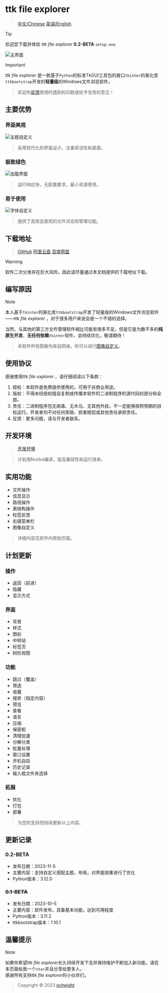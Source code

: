 # ttk file explorer

> [中文/Chinese](README.md) 
> [英语/English](README_English.md)

> [!TIP]
> 欢迎您下载并体验 *ttk file explorer* **0.2-BETA** `setup.exe`

![主界面](./main.png)

> [!IMPORTANT]
> *ttk file explorer* 是一款基于`Python`的标准TkGUI工具包的接口`tkinter`的美化库`ttkbootstrap`开发的**轻量级**的Windows文件浏览软件。

> 欢迎你[反馈](mailto:276581780@qq.com)使用时遇到的问题或给予宝贵的意见！


## 主要优势

### 界面美观

![主题自定义](./color.png)

> 采用现代化的界面设计，注重简洁性和美感。

### 极致绿色

![加载界面](./loading.png)

> 运行响应快，无配置要求，最小资源使用。

### 易于使用

![字体自定义](./font.png)

> 提供了高效且直观的文件浏览和管理功能。


##  下载地址
> [GitHub](https://github.com/pyheight/ttk-file-explorer/)
> [阿里云盘](https://www.aliyundrive.com/s/kooYQY65teA/)
> [百度网盘](https://pan.baidu.com/s/1vSv-7kPXn5cRM0jjd0-qtg?pwd=2023#/home/%2F/%2F)

> [!WARNING]
> 软件二次分发存在巨大风险，因此请尽量通过本文档提供的下载地址下载。


## 编写原因
> [!NOTE]
> 本人基于`tkinter`的美化库`ttkbootstrap`开发了轻量级的Windows文件浏览软件——*ttk file explorer* ，对于很多用户来说会是一个不错的选择。
> 
> 当然，与其他的第三方文件管理软件相比可能有很多不足，但是它是为数不多的**纯原生开发**、**无任何依赖**`tkinter`软件，会持续优化，敬请期待！

> 本软件所有图像均来自网络，你可以进行[图像自定义](https://iconfont.cn)。


## 使用协议

感谢使用*ttk file explorer* ，请仔细阅读以下条款：

1. 授权：本软件是免费提供使用的，可用于非商业用途。
2. 版权：不得未经授权擅自复制或传播本软件的二进制程序的源代码的部分和全部。
3. 责任：二进制程序包无病毒、无木马、无其他外挂，不一定能够按照预期的目标运行。开发者均不对任何索赔、损害赔偿或其他责任承担责任。
4. 反馈：更多问题，请与开发者联系。


## 开发环境

> [开发环境](CONTRIBUTING.md)

> 计划用Nuitka编译，提高兼容性和运行效率。


## 实用功能

* 文件操作
* 信息显示
* 路径操作
* 表结构操作
* 标签反馈
* 右键菜单栏
* 图像自定义

> 详细内容见软件内帮助页面。


## 计划更新

### 操作

* 返回（前进）
* 隐藏
* 显示方式

### 界面

* 背景
* 样式
* 图标
* 中转站
* 标签页
* 树形视图

### 功能

* 跳过（覆盖）
* 筛选
* 收藏
* 搜索（指定内容）
* 预览
* 查看
* 语言
* 压缩
* 保密柜
* 清理加速
* 分解分类
* 批量处理
* 窗口设置
* 开机自启
* 历史记录
* 输入框文件夹选择

### 拓展

* 优化
* 打包
* 部署

> 为您的支持而持续更新以上内容。


## 更新记录

### 0.2-BETA

* 发布日期：2023-11-5
* 主要内容：支持自定义搭配主题，布局，对界面效果进行了优化
* Python版本：3.12.0

### ~~0.1-BETA~~

* 发布日期：2023-10-5
* 主要内容：软件发布，具备基本功能，达到可用程度
* Python版本：3.11.2
* ttkbootstrap版本：1.10.1


## 温馨提示
> [!NOTE]
> 如果你希望*ttk file explorer*长久持续开发下去并保持维护不断加入新功能，请在本页面给我一个`star`并且分享给更多人。
<br>感谢所有支持*ttk file explorer*的小伙伴们。

> Copyright © 2023 [pyheight](mailto:276581780@qq.com)
